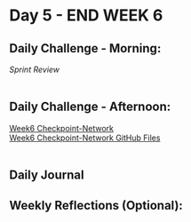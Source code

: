 # Day 5 - END WEEK 6

## Daily Challenge - Morning:

_Sprint Review_
<br> <br>

## Daily Challenge - Afternoon:

[Week6 Checkpoint-Network](https://idmiller2020.github.io/week6-day5-checkpoint/) <br>
[Week6 Checkpoint-Network GitHub Files](https://github.com/IDMiller2020/week6-day5-checkpoint)
<br><br>

## Daily Journal

## Weekly Reflections (Optional):
